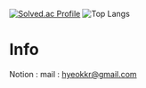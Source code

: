 [![Solved.ac Profile](http://mazassumnida.wtf/api/generate_badge?boj=hyeok9167)](https://solved.ac/hyeok9167)
![Top Langs](https://github-readme-stats.vercel.app/api/top-langs/?username=hyeok00&layout=demo&langs_count=10&theme=dark)
# Info 
Notion : 
mail : hyeokkr@gmail.com
